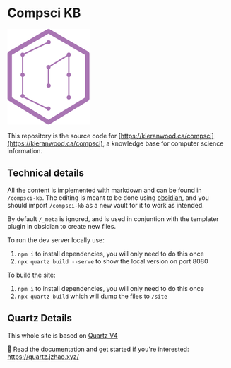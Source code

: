 # Compsci KB

![](./quartz/static/icon.png)

This repository is the source code for [https://kieranwood.ca/compsci](https://kieranwood.ca/compsci), a knowledge base for computer science information.

## Technical details

All the content is implemented with markdown and can be found in `/compsci-kb`. The editing is meant to be done using [obsidian](https://obsidian.md/), and you should import `/compsci-kb` as a new vault for it to work as intended.

By default `/_meta` is ignored, and is used in conjuntion with the templater plugin in obsidian to create new files.

To run the dev server locally use:

1. `npm i` to install dependencies, you will only need to do this once
2. `npx quartz build --serve` to show the local version on port 8080

To build the site:

1. `npm i` to install dependencies, you will only need to do this once
2. `npx quartz build` which will dump the files to `/site`


## Quartz Details

This whole site is based on [Quartz V4](https://github.com/jackyzha0/quartz)

🔗 Read the documentation and get started if you're interested: https://quartz.jzhao.xyz/
